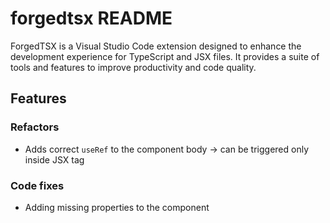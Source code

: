 # forgedtsx README

ForgedTSX is a Visual Studio Code extension designed to enhance the development experience for TypeScript and JSX files. It provides a suite of tools and features to improve productivity and code quality.

## Features

### Refactors

- Adds correct `useRef` to the component body -> can be triggered only inside JSX tag

### Code fixes

- Adding missing properties to the component
